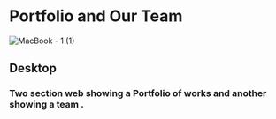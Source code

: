 # Portfolio and Our Team

![MacBook - 1 (1)](https://user-images.githubusercontent.com/73085812/108250860-872cd600-7135-11eb-8a33-ccdf4552fbb6.png)
## Desktop
### Two section web showing a Portfolio of works and another showing a team .
